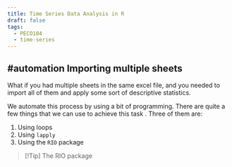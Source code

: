 ```yaml
---
title: Time Series Data Analysis in R
draft: false
tags:
  - PECO104
  - time-series
---
```

## #automation Importing multiple sheets

What if you had multiple sheets in the same excel file, and you needed to import all of them and apply some sort of descriptive statistics.

We automate this process by using a bit of programming. There are quite a few things that we can use to achieve this task . Three of them are:

1. Using loops
2. Using `lapply`
3. Using the `RIO` package

> [!Tip] The RIO package

